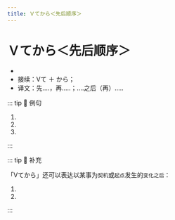 ```yaml
---
title: Ｖてから＜先后顺序＞
---
```


# Ｖてから＜先后顺序＞

* <grammer-content sentence="意义：表示动作的先后顺序，**后面的动作以前面的动作为基础、条件**；" />
* 接续：Vて ＋ から；
* 译文：先....，再.....；....之后（再）.....

::: tip :bookmark: 例句

1. <grammer-content id='2-01-04-0' sentence='ギョーザは、[具/ぐ]を**よくまぜてから**皮かわに[包み/つつみ]ます。' trans='饺子的馅充分混合后包在饺子皮里' />
2. <grammer-content id='2-01-04-1' sentence='[野菜/やさい]を**[洗っ/あらっ]てから**[切り/きり]ます。' trans='将蔬菜洗净后切块。' />
3. <grammer-content id='2-01-04-2' sentence='A：[急い/いそい]で[映画館/えいがかん]に[行き/いき]ましょうか。' trans='A: 我们赶紧去电影院吧。' />
   <grammer-content id='2-01-04-3' sentence='B：いいえ、[食事/しょくじ]を**してから**[行き/いき]ましょう。' trans='B: 别别别，吃完饭再走吧。' />

:::

::: tip :bookmark: 补充

「Vてから」还可以表达以某事为`契机`或`起点`发生的`变化之后`：

<div class="bunpou-block">

1. <grammer-content id='2-01-04-4' sentence='[日本/にほん]に**[来/き]てから**３[か月/かげつ]になる。' trans='来日本已经3个月了。' />
2. <grammer-content id='2-01-04-5' sentence='[大学/だいがく]に**[入っ/はいっ]てから**、ずっと[家庭/かてい][教師/きょうし]のアルバイトをしている。' trans='进入大学后，一直在做家庭教师的兼职。' />

</div>

:::
